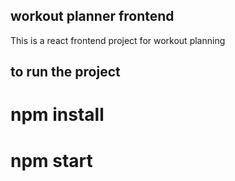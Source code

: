 ## workout planner frontend

This is a react frontend project for workout planning

## to run the project

# npm install
# npm start
